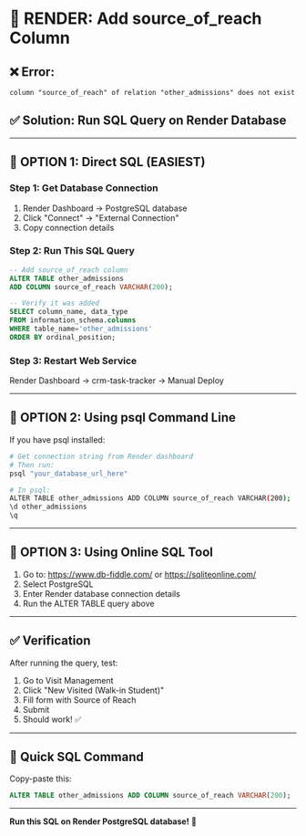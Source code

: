 # 🔧 RENDER: Add source_of_reach Column

## ❌ Error:
```
column "source_of_reach" of relation "other_admissions" does not exist
```

## ✅ Solution: Run SQL Query on Render Database

---

## 📝 OPTION 1: Direct SQL (EASIEST)

### Step 1: Get Database Connection
1. Render Dashboard → PostgreSQL database
2. Click "Connect" → "External Connection"
3. Copy connection details

### Step 2: Run This SQL Query

```sql
-- Add source_of_reach column
ALTER TABLE other_admissions 
ADD COLUMN source_of_reach VARCHAR(200);

-- Verify it was added
SELECT column_name, data_type 
FROM information_schema.columns 
WHERE table_name='other_admissions' 
ORDER BY ordinal_position;
```

### Step 3: Restart Web Service
Render Dashboard → crm-task-tracker → Manual Deploy

---

## 📝 OPTION 2: Using psql Command Line

If you have psql installed:

```bash
# Get connection string from Render dashboard
# Then run:
psql "your_database_url_here"

# In psql:
ALTER TABLE other_admissions ADD COLUMN source_of_reach VARCHAR(200);
\d other_admissions
\q
```

---

## 📝 OPTION 3: Using Online SQL Tool

1. Go to: https://www.db-fiddle.com/ or https://sqliteonline.com/
2. Select PostgreSQL
3. Enter Render database connection details
4. Run the ALTER TABLE query above

---

## ✅ Verification

After running the query, test:
1. Go to Visit Management
2. Click "New Visited (Walk-in Student)"
3. Fill form with Source of Reach
4. Submit
5. Should work! ✅

---

## 🎯 Quick SQL Command

Copy-paste this:
```sql
ALTER TABLE other_admissions ADD COLUMN source_of_reach VARCHAR(200);
```

---

**Run this SQL on Render PostgreSQL database!** 🚀
